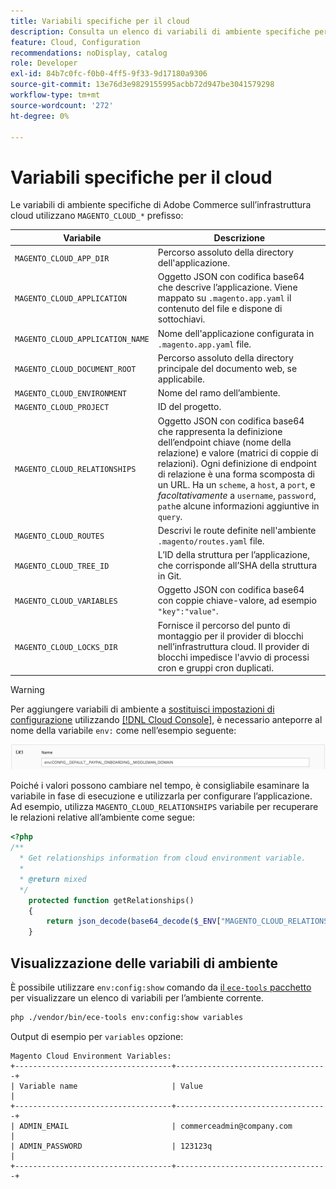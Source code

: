 ```yaml
---
title: Variabili specifiche per il cloud
description: Consulta un elenco di variabili di ambiente specifiche per Adobe Commerce sull’infrastruttura cloud.
feature: Cloud, Configuration
recommendations: noDisplay, catalog
role: Developer
exl-id: 84b7c0fc-f0b0-4ff5-9f33-9d17180a9306
source-git-commit: 13e76d3e9829155995acbb72d947be3041579298
workflow-type: tm+mt
source-wordcount: '272'
ht-degree: 0%

---
```


# Variabili specifiche per il cloud

Le variabili di ambiente specifiche di Adobe Commerce sull’infrastruttura cloud utilizzano `MAGENTO_CLOUD_*` prefisso:

| Variabile | Descrizione |
| -------- | --------------- |
| `MAGENTO_CLOUD_APP_DIR` | Percorso assoluto della directory dell&#39;applicazione. |
| `MAGENTO_CLOUD_APPLICATION` | Oggetto JSON con codifica base64 che descrive l’applicazione. Viene mappato su `.magento.app.yaml` il contenuto del file e dispone di sottochiavi. |
| `MAGENTO_CLOUD_APPLICATION_NAME` | Nome dell&#39;applicazione configurata in `.magento.app.yaml` file. |
| `MAGENTO_CLOUD_DOCUMENT_ROOT` | Percorso assoluto della directory principale del documento web, se applicabile. |
| `MAGENTO_CLOUD_ENVIRONMENT` | Nome del ramo dell’ambiente. |
| `MAGENTO_CLOUD_PROJECT` | ID del progetto. |
| `MAGENTO_CLOUD_RELATIONSHIPS` | Oggetto JSON con codifica base64 che rappresenta la definizione dell’endpoint chiave (nome della relazione) e valore (matrici di coppie di relazioni). Ogni definizione di endpoint di relazione è una forma scomposta di un URL. Ha un `scheme`, a `host`, a `port`, e _facoltativamente_ a `username`, `password`, `path`e alcune informazioni aggiuntive in `query`. |
| `MAGENTO_CLOUD_ROUTES` | Descrivi le route definite nell&#39;ambiente `.magento/routes.yaml` file. |
| `MAGENTO_CLOUD_TREE_ID` | L’ID della struttura per l’applicazione, che corrisponde all’SHA della struttura in Git. |
| `MAGENTO_CLOUD_VARIABLES` | Oggetto JSON con codifica base64 con coppie chiave-valore, ad esempio `"key":"value"`. |
| `MAGENTO_CLOUD_LOCKS_DIR` | Fornisce il percorso del punto di montaggio per il provider di blocchi nell’infrastruttura cloud. Il provider di blocchi impedisce l&#39;avvio di processi cron e gruppi cron duplicati. |

>[!WARNING]
>
>Per aggiungere variabili di ambiente a [sostituisci impostazioni di configurazione](https://experienceleague.adobe.com/docs/commerce-operations/configuration-guide/paths/override-config-settings.html) utilizzando [[!DNL Cloud Console]](../project/overview.md), è necessario anteporre al nome della variabile `env:` come nell’esempio seguente:
>
>![Esempio di variabile di ambiente](../../assets/set-env-variable-ui.png)

Poiché i valori possono cambiare nel tempo, è consigliabile esaminare la variabile in fase di esecuzione e utilizzarla per configurare l’applicazione. Ad esempio, utilizza `MAGENTO_CLOUD_RELATIONSHIPS` variabile per recuperare le relazioni relative all’ambiente come segue:

```php
<?php
/**
  * Get relationships information from cloud environment variable.
  *
  * @return mixed
  */
    protected function getRelationships()
    {
        return json_decode(base64_decode($_ENV["MAGENTO_CLOUD_RELATIONSHIPS"]), true);
    }
```

## Visualizzazione delle variabili di ambiente

È possibile utilizzare `env:config:show` comando da [il `ece-tools` pacchetto](../dev-tools/package-overview.md) per visualizzare un elenco di variabili per l’ambiente corrente.

```bash
php ./vendor/bin/ece-tools env:config:show variables
```

Output di esempio per `variables` opzione:

```terminal
Magento Cloud Environment Variables:
+-----------------------------------+----------------------------------+
| Variable name                     | Value                            |
+-----------------------------------+----------------------------------+
| ADMIN_EMAIL                       | commerceadmin@company.com        |
| ADMIN_PASSWORD                    | 123123q                          |
+-----------------------------------+----------------------------------+
```
